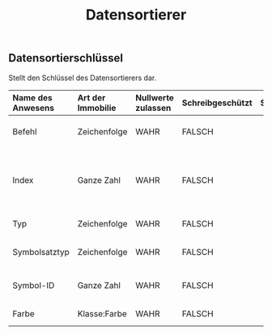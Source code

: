 ﻿---
title: Datensortierer
second_title: Aspose.Cells Cloud Documen
type: docs
url: /de/specification/model/datasorterkey/
description: "Aspose.Cells Cloud-Modellspezifikation: DataSorterKey. Müheloses Bearbeiten von Excel und anderen Tabellenkalkulationsdokumenten mit Funktionen wie Öffnen, Generieren, Bearbeiten, Teilen, Zusammenführen, Vergleichen und Konvertieren"
kwords: Excel, Office, Tabellenkalkulation, Cloud REST API, DataSorterKey
weight: 50
---
## **Datensortierschlüssel**

 Stellt den Schlüssel des Datensortierers dar.

| Name des Anwesens| Art der Immobilie| Nullwerte zulassen| Schreibgeschützt| Standardwert| Beschreibung|
|:- |:- |:- |:- |:- |:- |
| Befehl| Zeichenfolge| WAHR| FALSCH|| Gibt die Sortierreihenfolge an.|
| Index| Ganze Zahl| WAHR| FALSCH|| Ruft den sortierten Spaltenindex ab (absolute Position, Spalte A ist 0, B ist 1, …).|
| Typ| Zeichenfolge| WAHR| FALSCH|| Stellt die Art der Sortierung dar.|
| Symbolsatztyp| Zeichenfolge| WAHR| FALSCH|| Stellt den Symbolsatztyp dar.|
| Symbol-ID| Ganze Zahl| WAHR| FALSCH|| Stellt die ID des Symbolsatztyps dar.|
| Farbe| Klasse:Farbe| WAHR| FALSCH|| Ruft die sortierte Farbe ab.|

